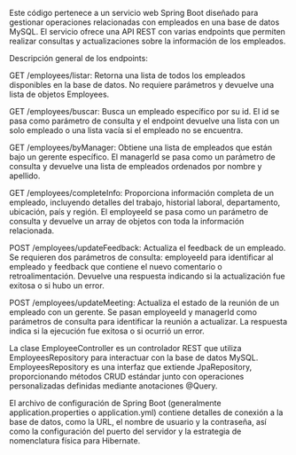 Este código pertenece a un servicio web Spring Boot diseñado para gestionar operaciones relacionadas con empleados en una base de datos MySQL. El servicio ofrece una API REST con varias endpoints que permiten realizar consultas y actualizaciones sobre la información de los empleados.

Descripción general de los endpoints:

GET /employees/listar: Retorna una lista de todos los empleados disponibles en la base de datos. No requiere parámetros y devuelve una lista de objetos Employees.

GET /employees/buscar: Busca un empleado específico por su id. El id se pasa como parámetro de consulta y el endpoint devuelve una lista con un solo empleado o una lista vacía si el empleado no se encuentra.

GET /employees/byManager: Obtiene una lista de empleados que están bajo un gerente específico. El managerId se pasa como un parámetro de consulta y devuelve una lista de empleados ordenados por nombre y apellido.

GET /employees/completeInfo: Proporciona información completa de un empleado, incluyendo detalles del trabajo, historial laboral, departamento, ubicación, país y región. El employeeId se pasa como un parámetro de consulta y devuelve un array de objetos con toda la información relacionada.

POST /employees/updateFeedback: Actualiza el feedback de un empleado. Se requieren dos parámetros de consulta: employeeId para identificar al empleado y feedback que contiene el nuevo comentario o retroalimentación. Devuelve una respuesta indicando si la actualización fue exitosa o si hubo un error.

POST /employees/updateMeeting: Actualiza el estado de la reunión de un empleado con un gerente. Se pasan employeeId y managerId como parámetros de consulta para identificar la reunión a actualizar. La respuesta indica si la ejecución fue exitosa o si ocurrió un error.

La clase EmployeeController es un controlador REST que utiliza EmployeesRepository para interactuar con la base de datos MySQL. EmployeesRepository es una interfaz que extiende JpaRepository, proporcionando métodos CRUD estándar junto con operaciones personalizadas definidas mediante anotaciones @Query.

El archivo de configuración de Spring Boot (generalmente application.properties o application.yml) contiene detalles de conexión a la base de datos, como la URL, el nombre de usuario y la contraseña, así como la configuración del puerto del servidor y la estrategia de nomenclatura física para Hibernate.
